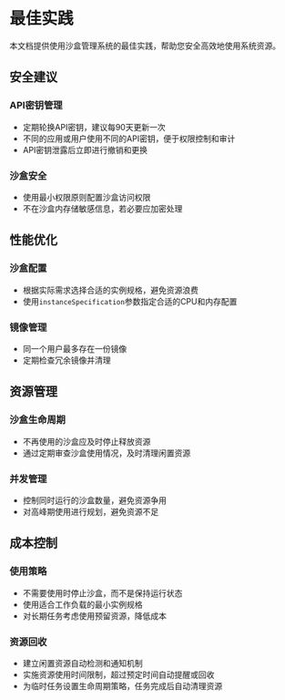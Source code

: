 # 最佳实践

本文档提供使用沙盒管理系统的最佳实践，帮助您安全高效地使用系统资源。

## 安全建议

### API密钥管理

- 定期轮换API密钥，建议每90天更新一次
- 不同的应用或用户使用不同的API密钥，便于权限控制和审计
- API密钥泄露后立即进行撤销和更换

### 沙盒安全

- 使用最小权限原则配置沙盒访问权限
- 不在沙盒内存储敏感信息，若必要应加密处理

## 性能优化

### 沙盒配置

- 根据实际需求选择合适的实例规格，避免资源浪费
- 使用`instanceSpecification`参数指定合适的CPU和内存配置

### 镜像管理

- 同一个用户最多存在一份镜像
- 定期检查冗余镜像并清理

## 资源管理

### 沙盒生命周期

- 不再使用的沙盒应及时停止释放资源
- 通过定期审查沙盒使用情况，及时清理闲置资源

### 并发管理

- 控制同时运行的沙盒数量，避免资源争用
- 对高峰期使用进行规划，避免资源不足

## 成本控制

### 使用策略

- 不需要使用时停止沙盒，而不是保持运行状态
- 使用适合工作负载的最小实例规格
- 对长期任务考虑使用预留资源，降低成本

### 资源回收

- 建立闲置资源自动检测和通知机制
- 实施资源使用时间限制，超过预定时间自动提醒或回收
- 为临时任务设置生命周期策略，任务完成后自动清理资源 